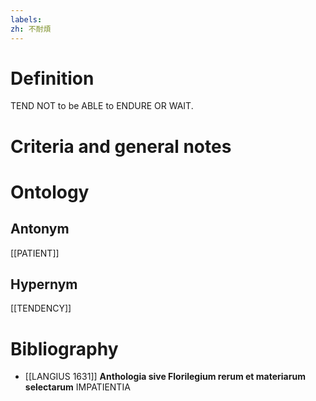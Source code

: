 ```yaml
---
labels: 
zh: 不耐煩
---
```


# Definition
TEND NOT to be ABLE to ENDURE OR WAIT.
# Criteria and general notes
# Ontology

## Antonym
[[PATIENT]]
## Hypernym
[[TENDENCY]]
# Bibliography
- [[LANGIUS 1631]]
**Anthologia sive Florilegium rerum et materiarum selectarum** 
IMPATIENTIA